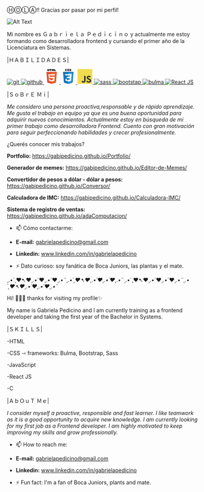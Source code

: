 ⒽⓄⓁⒶ!! Gracias por pasar por mi perfil!

![Alt Text](https://media.giphy.com/media/cJSDRt8csBx0A7YFfh/giphy.gif)


Mi nombre es Ｇａｂｒｉｅｌａ Ｐｅｄｉｃｉｎｏ y actualmente me estoy formando como desarrolladora frontend y cursando el primer año de la Licenciatura en Sistemas.

|ＨＡＢＩＬＩＤＡＤＥＳ|

 
<a href="https://desarrolloweb.com/home/git" target="_blank"> <img src="https://www.vectorlogo.zone/logos/git-scm/git-scm-icon.svg" alt="git" width="40" height="40"/> </a> 
<a href="https://www.vectorlogo.zone/logos/github/github-tile.svg" target="_blank"> <img src="https://www.vectorlogo.zone/logos/github/github-tile.svg" alt="github" width="40" height="40"/> </a> 
<a href="https://www.w3.org/html/" target="_blank"> <img src="https://raw.githubusercontent.com/devicons/devicon/master/icons/html5/html5-original-wordmark.svg" alt="html5" width="40" height="40"/> </a> 
<a href="https://www.w3schools.com/css/" target="_blank"> <img src="https://raw.githubusercontent.com/devicons/devicon/master/icons/css3/css3-original-wordmark.svg" alt="css3" width="40" height="40"/> </a>
<a href="https://developer.mozilla.org/en-US/docs/Web/JavaScript" target="_blank"> <img src="https://raw.githubusercontent.com/devicons/devicon/master/icons/javascript/javascript-original.svg" alt="javascript" width="40" height="40"/> </a> 
<a href="https://desarrolloweb.com/articulos/que-es-sass-usar-sass.html" target="_blank"> <img src="https://www.vectorlogo.zone/logos/sass-lang/sass-lang-icon.svg" alt="sass" width="40" height="40"/> </a> 
<a href="https://www.hostinger.com.ar/tutoriales/que-es-bootstrap" target="_blank"> <img src="https://www.vectorlogo.zone/logos/getbootstrap/getbootstrap-icon.svg" alt="bootstap" width="40" height="40"/> </a> 
<a href="https://bulma.io/" target="_blank"> <img src="https://encrypted-tbn0.gstatic.com/images?q=tbn:ANd9GcQ0EAHCbAKntoQMWD5l98uFYON-d6FidSSm1ykX3rjrybdD9p32WRXO8OW3sHeHqIHq2uQ&usqp=CAU" alt="bulma" width="40" height="40"/> </a> 
<a href="https://es.reactjs.org/" target="_blank"> <img src="https://www.vectorlogo.zone/logos/reactjs/reactjs-icon.svg" alt="React JS" width="40" height="40"/> </a> 


|ＳｏＢｒＥ     Ｍｉ|

*Me considero una persona proactiva,responsable y de rápido aprendizaje. Me gusta el trabajo en 
equipo ya que es una buena oportunidad para adquirir nuevos conocimientos. Actualmente estoy en búsqueda de mi primer trabajo
como desarrolladora Frontend. Cuento con gran motivación para seguir perfeccionando habilidades y crecer profesionalmente.*

¿Querés conocer mis trabajos?

**Portfolio:** https://gabipedicino.github.io/Portfolio/ 


**Generador de memes:** https://gabipedicino.github.io/Editor-de-Memes/


**Convertidor de pesos a dólar - dólar a pesos:** https://gabipedicino.github.io/Conversor/


**Calculadora de IMC:** https://gabipedicino.github.io/Calculadora-IMC/

**Sistema de registro de ventas:** https://gabipedicino.github.io/adaComputacion/

- 📫 Cómo contactarme:  
- **E-mail:** gabrielapedicino@gmail.com
- **Linkedin:** www.linkedin.com/in/gabrielapedicino

- ⚡ Dato curioso: soy fanática de Boca Juniors, las plantas y el mate.
 
¸.•´¸♥➷♥¸.•´♥¸.•´♥¸.•*¨¸.•´¸♥➷♥¸.•´♥¸.•´♥¸.•*¨¸.•´¸♥➷♥¸.•´♥¸.•´♥¸.•*¨¸.•´¸♥➷♥¸.•´♥¸.•´♥¸.•*¨

Hi! 🙋🏻‍♀ thanks for visiting my profile✨

My name is Gabriela Pedicino and I am currently training as a frontend developer and taking the first year of the Bachelor in Systems.

|ＳＫＩＬＬＳ|

-HTML

-CSS ⇾ frameworks: Bulma, Bootstrap, Sass

-JavaScript

-React JS

-C

|ＡｂＯｕＴ  Ｍｅ|

*I consider myself a proactive, responsible and fast learner. I like teamwork as it is a good opportunity to acquire new knowledge. 
I am currently looking for my first job as a Frontend developer. I am highly motivated to keep improving my skills and grow professionally.*


- 📫 How to reach me:  
- **E-mail:** gabrielapedicino@gmail.com
- **Linkedin:** www.linkedin.com/in/gabrielapedicino
   
- ⚡ Fun fact: I'm a fan of Boca Juniors, plants and mate.
